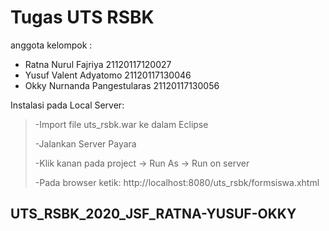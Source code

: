 # Tugas UTS RSBK

anggota kelompok :

* Ratna Nurul Fajriya	21120117120027
* Yusuf Valent Adyatomo	21120117130046
* Okky Nurnanda Pangestularas	21120117130056

Instalasi pada Local Server:

<blockquote>
-Import file uts_rsbk.war ke dalam Eclipse
 
 
 -Jalankan Server Payara
 
  -Klik kanan pada project -> Run As -> Run on server
 
   -Pada browser ketik: http://localhost:8080/uts_rsbk/formsiswa.xhtml
</blockquote>


## UTS_RSBK_2020_JSF_RATNA-YUSUF-OKKY
